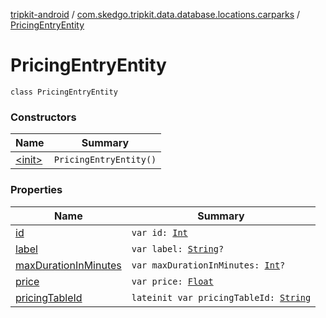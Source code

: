 [tripkit-android](../../index.md) / [com.skedgo.tripkit.data.database.locations.carparks](../index.md) / [PricingEntryEntity](./index.md)

# PricingEntryEntity

`class PricingEntryEntity`

### Constructors

| Name | Summary |
|---|---|
| [&lt;init&gt;](-init-.md) | `PricingEntryEntity()` |

### Properties

| Name | Summary |
|---|---|
| [id](id.md) | `var id: `[`Int`](https://kotlinlang.org/api/latest/jvm/stdlib/kotlin/-int/index.html) |
| [label](label.md) | `var label: `[`String`](https://kotlinlang.org/api/latest/jvm/stdlib/kotlin/-string/index.html)`?` |
| [maxDurationInMinutes](max-duration-in-minutes.md) | `var maxDurationInMinutes: `[`Int`](https://kotlinlang.org/api/latest/jvm/stdlib/kotlin/-int/index.html)`?` |
| [price](price.md) | `var price: `[`Float`](https://kotlinlang.org/api/latest/jvm/stdlib/kotlin/-float/index.html) |
| [pricingTableId](pricing-table-id.md) | `lateinit var pricingTableId: `[`String`](https://kotlinlang.org/api/latest/jvm/stdlib/kotlin/-string/index.html) |
